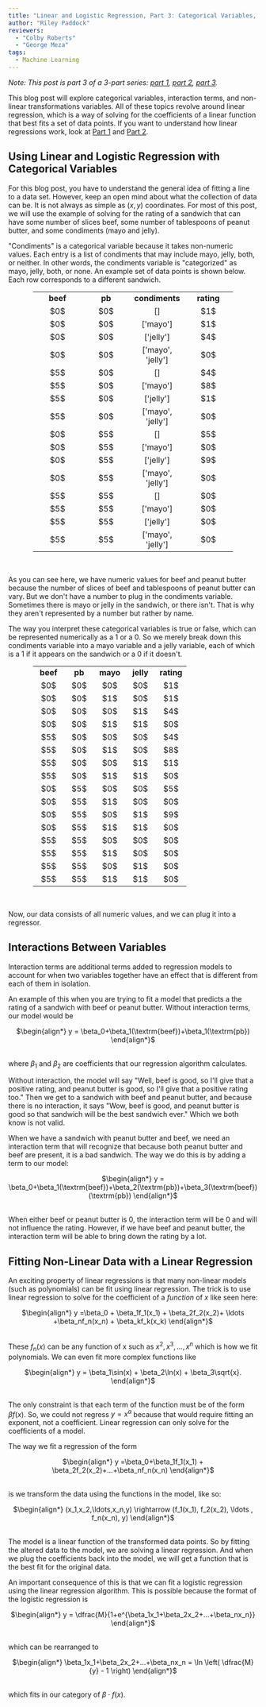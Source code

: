 ```yaml
---
title: "Linear and Logistic Regression, Part 3: Categorical Variables, Interaction Terms, and Nonlinear Transformations of Variables"
author: "Riley Paddock"
reviewers:
  - "Colby Roberts"
  - "George Meza"
tags:
  - Machine Learning
---
```


<i>Note: This post is part 3 of a 3-part series: <a class="body" target="_blank" href="https://eurisko-us.github.io/linear-and-logistic-regression-part-1-understanding-the-models/">part 1</a>, <a class="body" target="_blank" href="https://eurisko-us.github.io/linear-and-logistic-regression-part-2-fitting-the-models/">part 2</a>, <a class="body" target="_blank" href="https://eurisko-us.github.io/linear-and-logistic-regression-part-3-categorical-variables-interaction-terms-and-nonlinear-transformations-of-variables/">part 3</a>.</i>

This blog post will explore categorical variables, interaction terms, and non-linear transformations variables. All of these topics revolve around linear regression, which is a way of solving for the coefficients of a linear function that best fits a set of data points. If you want to understand how linear regressions work, look at <a class="body" href="https://eurisko-us.github.io/linear-and-logistic-regression-part-1-understanding-the-models/" target="_blank">Part 1</a> and <a class="body" href="https://eurisko-us.github.io/linear-and-logistic-regression-part-2-fitting-the-models/" target="_blank">Part 2</a>.

<h2>Using Linear and Logistic Regression with Categorical Variables</h2>

For this blog post, you have to understand the general idea of fitting a line to a data set. However, keep an open mind about what the collection of data can be. It is not always as simple as $(x,y)$ coordinates. For most of this post, we will use the example of solving for the rating of a sandwich that can have some number of slices beef, some number of tablespoons of peanut butter, and some condiments (mayo and jelly).

"Condiments" is a categorical variable because it takes non-numeric values. Each entry is a list of condiments that may include mayo, jelly, both, or neither. In other words, the condiments variable is "categorized" as mayo, jelly, both, or none. An example set of data points is shown below. Each row corresponds to a different sandwich.

<center>
<table style="width:80%">
  <tr>
    <td width="25%"><b><center>beef</center></b></td>
    <td width="25%"><b><center>pb</center></b></td>
        <td width="25%"><b><center>condiments</center></b></td>
        <td width="25%"><b><center>rating</center></b></td>
  </tr>
  <tr>
    <td><center>$0$</center></td>
    <td><center>$0$</center></td>
    <td><center>[]</center></td>
    <td><center>$1$</center></td>
  </tr>
  <tr>
    <td><center>$0$</center></td>
    <td><center>$0$</center></td>
    <td><center>['mayo']</center></td>
    <td><center>$1$</center></td>
  </tr>
  <tr>
    <td><center>$0$</center></td>
    <td><center>$0$</center></td>
    <td><center>['jelly']</center></td>
    <td><center>$4$</center></td>
  </tr>
  <tr>
    <td><center>$0$</center></td>
    <td><center>$0$</center></td>
    <td><center>['mayo', 'jelly']</center></td>
    <td><center>$0$</center></td>
  </tr>
  <tr>
    <td><center>$5$</center></td>
    <td><center>$0$</center></td>
    <td><center>[]</center></td>
    <td><center>$4$</center></td>
  </tr>
  <tr>
    <td><center>$5$</center></td>
    <td><center>$0$</center></td>
    <td><center>['mayo']</center></td>
    <td><center>$8$</center></td>
  </tr>
  <tr>
    <td><center>$5$</center></td>
    <td><center>$0$</center></td>
    <td><center>['jelly']</center></td>
    <td><center>$1$</center></td>
  </tr>
  <tr>
    <td><center>$5$</center></td>
    <td><center>$0$</center></td>
    <td><center>['mayo', 'jelly']</center></td>
    <td><center>$0$</center></td>
  </tr>
  <tr>
    <td><center>$0$</center></td>
    <td><center>$5$</center></td>
    <td><center>[]</center></td>
    <td><center>$5$</center></td>
  </tr>
  <tr>
    <td><center>$0$</center></td>
    <td><center>$5$</center></td>
    <td><center>['mayo']</center></td>
    <td><center>$0$</center></td>
  </tr>
  <tr>
    <td><center>$0$</center></td>
    <td><center>$5$</center></td>
    <td><center>['jelly']</center></td>
    <td><center>$9$</center></td>
  </tr>
  <tr>
    <td><center>$0$</center></td>
    <td><center>$5$</center></td>
    <td><center>['mayo', 'jelly']</center></td>
    <td><center>$0$</center></td>
  </tr>
  <tr>
    <td><center>$5$</center></td>
    <td><center>$5$</center></td>
    <td><center>[]</center></td>
    <td><center>$0$</center></td>
  </tr>
  <tr>
    <td><center>$5$</center></td>
    <td><center>$5$</center></td>
    <td><center>['mayo']</center></td>
    <td><center>$0$</center></td>
  </tr>
  <tr>
    <td><center>$5$</center></td>
    <td><center>$5$</center></td>
    <td><center>['jelly']</center></td>
    <td><center>$0$</center></td>
  </tr>
  <tr>
    <td><center>$5$</center></td>
    <td><center>$5$</center></td>
    <td><center>['mayo', 'jelly']</center></td>
    <td><center>$0$</center></td>
  </tr>
</table>
</center>
<br>

As you can see here, we have numeric values for beef and peanut butter because the number of slices of beef and tablespoons of peanut butter can vary. But we don't have a number to plug in the condiments variable. Sometimes there is mayo or jelly in the sandwich, or there isn't. That is why they aren't represented by a number but rather by name. 

The way you interpret these categorical variables is true or false, which can be represented numerically as a $1$ or a $0.$ So we merely break down this condiments variable into a mayo variable and a jelly variable, each of which is a $1$ if it appears on the sandwich or a $0$ if it doesn't.

<center>
<table style="width:80%">
  <tr>
    <td width="20%"><b><center>beef</center></b></td>
    <td width="20%"><b><center>pb</center></b></td>
        <td width="20%"><b><center>mayo</center></b></td>
    <td width="20%"><b><center>jelly</center></b></td>
        <td width="20%"><b><center>rating</center></b></td>
  </tr>
  <tr>
    <td><center>$0$</center></td>
    <td><center>$0$</center></td>
    <td><center>$0$</center></td>
    <td><center>$0$</center></td>
    <td><center>$1$</center></td>
  </tr>
  <tr>
    <td><center>$0$</center></td>
    <td><center>$0$</center></td>
    <td><center>$1$</center></td>
    <td><center>$0$</center></td>
    <td><center>$1$</center></td>
  </tr>
  <tr>
    <td><center>$0$</center></td>
    <td><center>$0$</center></td>
    <td><center>$0$</center></td>
    <td><center>$1$</center></td>
    <td><center>$4$</center></td>
  </tr>
  <tr>
    <td><center>$0$</center></td>
    <td><center>$0$</center></td>
    <td><center>$1$</center></td>
    <td><center>$1$</center></td>
    <td><center>$0$</center></td>
  </tr>
  <tr>
    <td><center>$5$</center></td>
    <td><center>$0$</center></td>
    <td><center>$0$</center></td>
    <td><center>$0$</center></td>
    <td><center>$4$</center></td>
  </tr>
  <tr>
    <td><center>$5$</center></td>
    <td><center>$0$</center></td>
    <td><center>$1$</center></td>
    <td><center>$0$</center></td>
    <td><center>$8$</center></td>
  </tr>
  <tr>
    <td><center>$5$</center></td>
    <td><center>$0$</center></td>
    <td><center>$0$</center></td>
    <td><center>$1$</center></td>
    <td><center>$1$</center></td>
  </tr>
  <tr>
    <td><center>$5$</center></td>
    <td><center>$0$</center></td>
    <td><center>$1$</center></td>
    <td><center>$1$</center></td>
    <td><center>$0$</center></td>
  </tr>
  <tr>
    <td><center>$0$</center></td>
    <td><center>$5$</center></td>
    <td><center>$0$</center></td>
    <td><center>$0$</center></td>
    <td><center>$5$</center></td>
  </tr>
  <tr>
    <td><center>$0$</center></td>
    <td><center>$5$</center></td>
    <td><center>$1$</center></td>
    <td><center>$0$</center></td>
    <td><center>$0$</center></td>
  </tr>
  <tr>
    <td><center>$0$</center></td>
    <td><center>$5$</center></td>
    <td><center>$0$</center></td>
    <td><center>$1$</center></td>
    <td><center>$9$</center></td>
  </tr>
  <tr>
    <td><center>$0$</center></td>
    <td><center>$5$</center></td>
    <td><center>$1$</center></td>
    <td><center>$1$</center></td>
    <td><center>$0$</center></td>
  </tr>
  <tr>
    <td><center>$5$</center></td>
    <td><center>$5$</center></td>
    <td><center>$0$</center></td>
    <td><center>$0$</center></td>
    <td><center>$0$</center></td>
  </tr>
  <tr>
    <td><center>$5$</center></td>
    <td><center>$5$</center></td>
    <td><center>$1$</center></td>
    <td><center>$0$</center></td>
    <td><center>$0$</center></td>
  </tr>
  <tr>
    <td><center>$5$</center></td>
    <td><center>$5$</center></td>
    <td><center>$0$</center></td>
    <td><center>$1$</center></td>
    <td><center>$0$</center></td>
  </tr>
  <tr>
    <td><center>$5$</center></td>
    <td><center>$5$</center></td>
    <td><center>$1$</center></td>
    <td><center>$1$</center></td>
    <td><center>$0$</center></td>
  </tr>
</table>
</center>
<br>

Now, our data consists of all numeric values, and we can plug it into a regressor.

<h2>Interactions Between Variables</h2>

Interaction terms are additional terms added to regression models to account for when two variables together have an effect that is different from each of them in isolation.

An example of this when you are trying to fit a model that predicts a the rating of a sandwich with beef or peanut butter. Without interaction terms, our model would be

<center>
$\begin{align*}
y = \beta_0+\beta_1(\textrm{beef})+\beta_1(\textrm{pb})
\end{align*}$
</center>
<br>

where $\beta_1$ and $\beta_2$ are coefficients that our regression algorithm calculates.

Without interaction, the model will say "Well, beef is good, so I'll give that a positive rating, and peanut butter is good, so I'll give that a positive rating too." Then we get to a sandwich with beef and peanut butter, and because there is no interaction, it says "Wow, beef is good, and peanut butter is good so that sandwich will be the best sandwich ever." Which we both know is not valid.

When we have a sandwich with peanut butter and beef, we need an interaction term that will recognize that because both peanut butter and beef are present, it is a bad sandwich. The way we do this is by adding a term to our model: 

<center>
$\begin{align*}
y = \beta_0+\beta_1(\textrm{beef})+\beta_2(\textrm{pb})+\beta_3(\textrm{beef})(\textrm{pb})
\end{align*}$
</center>
<br>

When either beef or peanut butter is $0,$ the interaction term will be $0$ and will not influence the rating. However, if we have beef and peanut butter, the interaction term will be able to bring down the rating by a lot.


<h2>Fitting Non-Linear Data with a Linear Regression</h2>

An exciting property of linear regressions is that many non-linear models (such as polynomials) can be fit using linear regression. The trick is to use linear regression to solve for the coefficient of a <i>function</i> of $x$ like seen here:

<center>
$\begin{align*}
y =\beta_0 + \beta_1f_1(x_1) + \beta_2f_2(x_2)+ \ldots +\beta_nf_n(x_n) + \beta_kf_k(x_k)
\end{align*}$
</center>
<br>

These $f_n(x)$ can be any function of x such as $x^2,x^3, \ldots, x^n$ which is how we fit polynomials. We can even fit more complex functions like 

<center>
$\begin{align*}
y = \beta_1\sin(x) + \beta_2\ln(x) + \beta_3\sqrt{x}.
  \end{align*}$
</center>
<br>

The only constraint is that each term of the function must be of the form $\beta f(x)$. So, we could not regress $y =x^a$ because that would require fitting an exponent, not a coefficient. Linear regression can only solve for the coefficients of a model. 

The way we fit a regression of the form

<center>
$\begin{align*}
y =\beta_0+\beta_1f_1(x_1) + \beta_2f_2(x_2)+...+\beta_nf_n(x_n)
  \end{align*}$
</center>
<br>

is we transform the data using the functions in the model, like so:

<center>
$\begin{align*}
(x_1,x_2,\ldots,x_n,y) \rightarrow (f_1(x_1), f_2(x_2), \ldots , f_n(x_n), y)
  \end{align*}$
</center>
<br>

The model is a linear function of the transformed data points. So by fitting the altered data to the model, we are solving a linear regression. And when we plug the coefficients back into the model, we will get a function that is the best fit for the original data.

An important consequence of this is that we can fit a logistic regression using the linear regression algorithm. This is possible because the format of the logistic regression is

<center>
$\begin{align*}
y = \dfrac{M}{1+e^{\beta_1x_1+\beta_2x_2+...+\beta_nx_n}}
  \end{align*}$
</center>
<br>

which can be rearranged to 

<center>
$\begin{align*}
\beta_1x_1+\beta_2x_2+...+\beta_nx_n = \ln \left( \dfrac{M}{y} - 1 \right)
  \end{align*}$
</center>
<br>

which fits in our category of $\beta \cdot f(x).$
